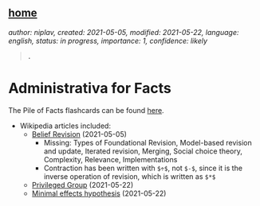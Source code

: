 [home](./index.md)
-------------------

*author: niplav, created: 2021-05-05, modified: 2021-05-22, language: english, status: in progress, importance: 1, confidence: likely*

> __.__

Administrativa for Facts
=========================

The Pile of Facts flashcards can be found [here](./flash/pof.apkg).

* Wikipedia articles included:
	* [Belief Revision](https://en.wikipedia.org/wiki/Belief_revision) (2021-05-05)
		*	Missing: Types of Foundational Revision,
			Model-based revision and update, Iterated
			revision, Merging, Social choice theory,
			Complexity, Relevance, Implementations
		*	Contraction has been written with `$÷$`, not
			`$-$`, since it is the inverse operation of
			revision, which is written as `$*$`
	* [Privileged Group](https://en.wikipedia.org/wiki/Privileged_group) (2021-05-22)
	* [Minimal effects hypothesis](https://en.wikipedia.org/wiki/Minimal_effects_hypothesis) (2021-05-22)
